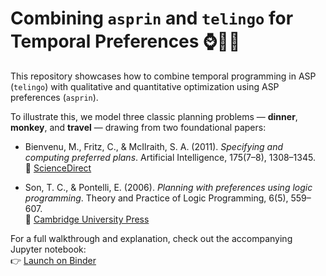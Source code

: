 # Combining `asprin` and `telingo` for Temporal Preferences ⌚🫶🏼

This repository showcases how to combine temporal programming in ASP (`telingo`) with qualitative and quantitative optimization using ASP preferences (`asprin`).

To illustrate this, we model three classic planning problems — **dinner**, **monkey**, and **travel** — drawing from two foundational papers:

- Bienvenu, M., Fritz, C., & McIlraith, S. A. (2011). *Specifying and computing preferred plans*. Artificial Intelligence, 175(7–8), 1308–1345.  
  🔗 [ScienceDirect](https://www.sciencedirect.com/science/article/pii/S0004370210002109)

- Son, T. C., & Pontelli, E. (2006). *Planning with preferences using logic programming*. Theory and Practice of Logic Programming, 6(5), 559–607.  
  🔗 [Cambridge University Press](https://www.cambridge.org/core/journals/theory-and-practice-of-logic-programming/article/planning-with-preferences-using-logic-programming/441D04E11B5B0008367591DA813382A7)

For a full walkthrough and explanation, check out the accompanying Jupyter notebook:  
👉 [Launch on Binder](https://mybinder.org/v2/gh/HannahSteinbach/asprin-telingo/main?filepath=asprin-telingo.ipynb)
